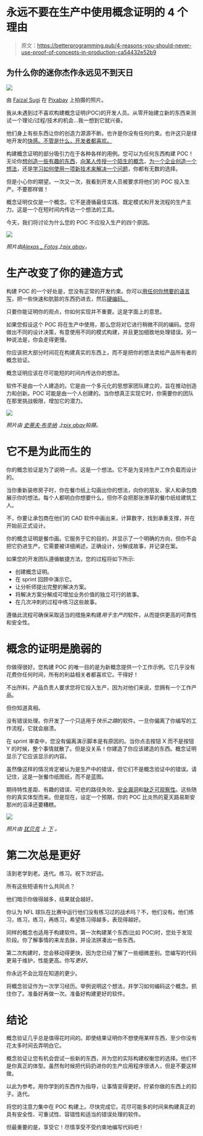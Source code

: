 # 永远不要在生产中使用概念证明的 4 个理由

> 原文：<https://betterprogramming.pub/4-reasons-you-should-never-use-proof-of-concepts-in-production-ca54432e52b9>

## 为什么你的迷你杰作永远见不到天日

![](img/9ff0cae19c4559c92ee7c3de3727da00.png)

由 [Faizal Sugi](https://pixabay.com/users/463259-463259/?utm_source=link-attribution&amp;utm_medium=referral&amp;utm_campaign=image&amp;utm_content=458842) 在 [Pixabay](https://pixabay.com/?utm_source=link-attribution&amp;utm_medium=referral&amp;utm_campaign=image&amp;utm_content=458842) 上拍摄的照片。

我从未遇到过不喜欢构建概念证明(POC)的开发人员。从零开始建立新的东西来测试一个理论/过程/技术的机会…我一想到它就兴奋。

他们身上有些东西让你的创造力源源不断。也许是你没有任何约束。也许这只是绿地开发的[快感。不管是什么，开发者都喜欢。](https://medium.com/better-programming/the-greenfield-paradox-why-is-building-a-new-app-so-easy-and-also-so-hard-b3cc58552ab)

构建概念证明的部分吸引力在于各种各样的用例。您可以为任何东西构建 POC！无论你[想创造一些有趣的东西](https://medium.com/better-programming/how-i-built-the-best-christmas-gift-ever-with-twilio-aws-and-outsystems-6c6bc79c1c9d)，[向某人传授一个陌生的概念](https://medium.com/better-programming/how-to-build-both-kinds-of-aws-lambda-layers-yes-there-are-two-edb945979f17)，[为一个企业创造一个想法](https://medium.com/pushtostart/how-i-built-an-automated-text-messaging-ordering-system-in-less-than-a-day-224445f16407)，还是[学习如何使用一项新技术来解决一个问题](https://medium.com/better-programming/how-i-built-a-serverless-geo-search-app-with-dynamodb-491879233754)，你都有无数的选择。

但是小心你的期望。一次又一次，我看到开发人员被要求将他们的 POC 投入生产。不要那样做！

概念证明仅仅是一个概念。它不是遵循最佳实践、既定模式和开发流程的生产主力。这是一个在短时间内传达一个想法的工具。

今天，我们将讨论为什么您的 POC 不应投入生产的四个原因。

![](img/cef33d8ee2a59b9da070e30984ac5029.png)

*照片由*[*Alexas _ Fotos*](https://pixabay.com/users/Alexas_Fotos-686414/?utm_source=link-attribution&utm_medium=referral&utm_campaign=image&utm_content=3094035)*上*[*pix abay*](https://pixabay.com/?utm_source=link-attribution&utm_medium=referral&utm_campaign=image&utm_content=3094035)*。*

# 生产改变了你的建造方式

构建 POC 的一个好处是，您没有正常的开发约束。你可以[用任何你想要的语言写](https://medium.com/better-programming/how-to-choose-the-best-programming-language-for-your-new-project-d72b2e586aac)，把一些快速和肮脏的东西扔进去，然后[硬编码。](https://medium.com/better-programming/new-project-just-hardcode-it-bac72e1a231e)

只要你能证明你的观点，你如何实现并不重要。这是字面上的意思。

如果您假设这个 POC 将在生产中使用，那么您将对它进行稍微不同的编码。您将做出不同的设计决策，有意使用不同的模式构建，并且更加细致地处理错误。另一种说法是，你会走得更慢。

你应该把大部分时间花在构建真实的东西上，而不是把你的想法卖给产品所有者的概念验证。

概念证明应该在尽可能短的时间内传达你的想法。

软件不是由一个人建造的。它是由一个多元化的思想家团队建立的，旨在推动创造力和创新。POC 可能是由一个人创建的。当你想真正实现它时，你需要你的团队在那里挑战极限，增加它的潜力。

![](img/63474470e956f2fe1d2de96aa33da5fe.png)

*照片由* [*史蒂夫·布辛纳*](https://pixabay.com/users/stevepb-282134/?utm_source=link-attribution&utm_medium=referral&utm_campaign=image&utm_content=880735) *上*[*pix abay*](https://pixabay.com/?utm_source=link-attribution&utm_medium=referral&utm_campaign=image&utm_content=880735)*拍摄。*

# 它不是为此而生的

你的概念验证是为了说明一点。这是一个想法。它不是为支持生产工作负载而设计的。

当你重新装修房子时，你在餐巾纸上勾画出你的想法，向你的朋友、家人和承包商展示你的想法。每个人都明白你想要什么，但你不会把那张潦草的餐巾纸给建筑工人。

不，你要让承包商在他们的 CAD 软件中画出来，计算数字，找到承重支撑，并在开始前正式设计。

你的概念证明是餐巾画。它服务于它的目的，并显示了一个明确的方向，但你不会把它扔进生产。它需要被详细阐述，正确设计，分解成故事，并记录在案。

如果您的开发团队遵循敏捷方法，您的过程将如下所示:

*   创建概念证明。
*   在 sprint 回顾中演示它。
*   让分析师提出完整的解决方案。
*   将解决方案分解成可增加业务价值的独立可行的故事。
*   在几次冲刺的过程中练习这些故事。

遵循此流程可确保采取适当的措施来构建*用于生产的*软件，从而提供更高的可靠性和安全性。

# 概念的证明是脆弱的

你做得很好。您构建 POC 的唯一目的是为新概念提供一个工作示例。它几乎没有花费你任何时间，所有的利益相关者都喜欢它。干得好！

不出所料，产品负责人要求您将它投入生产，因为对他们来说，您拥有一个工作产品。

但你知道真相。

没有错误处理。你开发了一个只适用于*快乐之路*的软件。一旦你偏离了你编写的工作流程，它就会崩溃。

在 sprint 审查中，您没有偏离演示脚本是有原因的。当你点击按钮 X 而不是按钮 Y 的时候，整个事情就散了。但是没关系！你建造了你应该建造的东西。概念证明显示了它应该显示的内容。

虽然像这样的情况肯定被认为是生产中的错误，但它们不是概念验证中的错误。请记住，这是一张餐巾纸图纸，而不是蓝图。

期待特性差距、有趣的错误、可悲的路径失败、[安全漏洞](https://medium.com/better-programming/micro-frontends-role-based-applications-and-you-5d6cd8d796eb)和[缺乏可观察性](https://medium.com/better-programming/the-challenges-of-stateless-architecture-and-how-to-monitor-your-serverless-application-94c0e8b8dd1)。这些随你的真实体型而来。但是现在，设定一个预期，你的 POC 比炎热的夏天路易斯安那州的沼泽还要糟糕。

![](img/8ce8e037560b48415ad34d00db43ffcc.png)

*照片由* [*犹贝克*](https://unsplash.com/@judebeck?utm_source=unsplash&utm_medium=referral&utm_content=creditCopyText) *上* [*下*](https://unsplash.com/s/photos/thumbs-up?utm_source=unsplash&utm_medium=referral&utm_content=creditCopyText) *。*

# 第二次总是更好

活到老学到老。迭代。练习。祝下次好运。

所有这些短语有什么共同点？

他们暗示你做得越多，结果就会越好。

你认为 NFL 球队在比赛中运行他们没有练习过的战术吗？不，他们没有。他们练习，练习，练习，再练习，希望练习得越多，表现得越好。

同样的概念也适用于构建软件。第一次构建某个东西(比如 POC)时，您处于发现阶段。你了解事情的来龙去脉，并设法拼凑出一些东西。

第二次构建时，您会移动得更快，因为您已经了解了一些细微差别。您编写的代码更易于维护，性能更高。你写*更好*。

你永远不会比现在知道的更少。

将概念验证作为一次学习经历。举例说明这个想法，并学习如何编码这个概念。抓住你了。准备好再做一次。准备好构建更好的软件。

# 结论

概念验证几乎总是值得花时间的。即使结果证明你不想使用某样东西，至少你没有花太多时间去弄明白它。

概念验证让您有机会尝试一些新的东西，并为您的实际构建权衡您的选择。他们不是你真正的体型。虽然有时候把代码扔进你的生产应用程序很诱人，但是不要这样做。

以此为参考。用你学到的东西作为指导，让事情变得更好。拧紧你做的东西上的扣子。迭代。

将您的注意力集中在 POC 构建上。尽快完成它。花尽可能多的时间来构建真正的具有安全性、可重试性、容错性和适当的错误处理的软件。

但最重要的是，享受它！尽情享受不受约束地编写代码吧！
